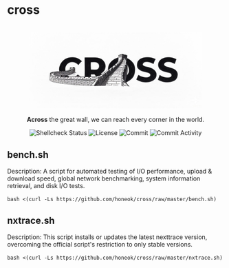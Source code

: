 # cross

<div align="center">
  <br>
  <img width="80%" style="max-width:80%" src=".github/cross.jpg" title="cross">
  <br>
  <p> <b>Across</b> the great wall, we can reach every corner in the world.</p>
</div>

<div align="center">
  <img src="https://img.shields.io/github/actions/workflow/status/honeok/cross/shellcheck.yml?style=flat-square&branch=master&label=shellcheck&logo=github&color=brightgreen" alt="Shellcheck Status" />
  <img src="https://img.shields.io/github/license/honeok/cross.svg?style=flat-square&logo=github&color=orange" alt="License" />
  <img src="https://img.shields.io/github/last-commit/honeok/cross.svg?style=flat-square&logo=github&color=blue" alt="Commit" />
  <img src="https://img.shields.io/github/commit-activity/m/honeok/cross.svg?style=flat-square&logo=github&color=blue" alt="Commit Activity" />
</div>

## bench.sh

Description: A script for automated testing of I/O performance, upload & download speed, global network benchmarking, system information retrieval, and disk I/O tests.

```shell
bash <(curl -Ls https://github.com/honeok/cross/raw/master/bench.sh)
```

## nxtrace.sh

Description: This script installs or updates the latest nexttrace version, overcoming the official script's restriction to only stable versions.

```shell
bash <(curl -Ls https://github.com/honeok/cross/raw/master/nxtrace.sh)
```
